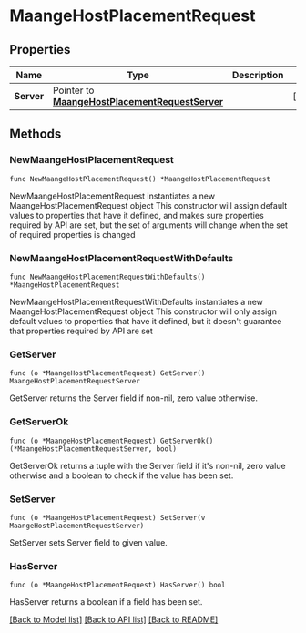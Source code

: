 # MaangeHostPlacementRequest

## Properties

Name | Type | Description | Notes
------------ | ------------- | ------------- | -------------
**Server** | Pointer to [**MaangeHostPlacementRequestServer**](MaangeHostPlacementRequestServer.md) |  | [optional] 

## Methods

### NewMaangeHostPlacementRequest

`func NewMaangeHostPlacementRequest() *MaangeHostPlacementRequest`

NewMaangeHostPlacementRequest instantiates a new MaangeHostPlacementRequest object
This constructor will assign default values to properties that have it defined,
and makes sure properties required by API are set, but the set of arguments
will change when the set of required properties is changed

### NewMaangeHostPlacementRequestWithDefaults

`func NewMaangeHostPlacementRequestWithDefaults() *MaangeHostPlacementRequest`

NewMaangeHostPlacementRequestWithDefaults instantiates a new MaangeHostPlacementRequest object
This constructor will only assign default values to properties that have it defined,
but it doesn't guarantee that properties required by API are set

### GetServer

`func (o *MaangeHostPlacementRequest) GetServer() MaangeHostPlacementRequestServer`

GetServer returns the Server field if non-nil, zero value otherwise.

### GetServerOk

`func (o *MaangeHostPlacementRequest) GetServerOk() (*MaangeHostPlacementRequestServer, bool)`

GetServerOk returns a tuple with the Server field if it's non-nil, zero value otherwise
and a boolean to check if the value has been set.

### SetServer

`func (o *MaangeHostPlacementRequest) SetServer(v MaangeHostPlacementRequestServer)`

SetServer sets Server field to given value.

### HasServer

`func (o *MaangeHostPlacementRequest) HasServer() bool`

HasServer returns a boolean if a field has been set.


[[Back to Model list]](../README.md#documentation-for-models) [[Back to API list]](../README.md#documentation-for-api-endpoints) [[Back to README]](../README.md)


